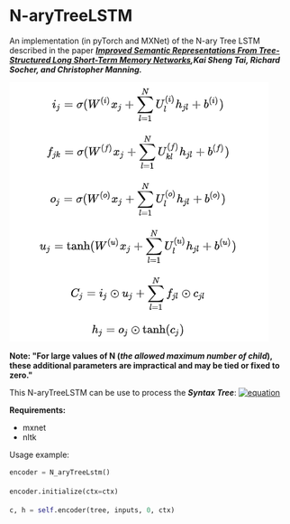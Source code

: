 # N-aryTreeLSTM

An implementation (in pyTorch and MXNet) of the N-ary Tree LSTM described in the paper ***[Improved Semantic Representations From Tree-Structured Long Short-Term Memory Networks](http://arxiv.org/abs/1503.00075),Kai Sheng Tai, Richard Socher, and Christopher Manning.***

[![equation](https://github.com/mzx5464/N-aryTreeLSTM/blob/master/asset/equation.png)](#)

**Note: "For large values of N (*the allowed maximum number of child*), these additional parameters are impractical and may be tied or fixed to zero."**

This N-aryTreeLSTM can be use to process the ***Syntax Tree***:
[![equation](https://github.com/zhixinma/N-aryTreeLSTM/blob/master/asset/Syntax%20Tree%20Example.png)](#)


**Requirements:**
 - mxnet
 - nltk


Usage example: 

```python
encoder = N_aryTreeLstm()

encoder.initialize(ctx=ctx)

c, h = self.encoder(tree, inputs, 0, ctx)
```
